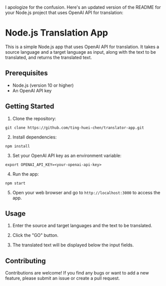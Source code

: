 I apologize for the confusion. Here's an updated version of the README for your Node.js project that uses OpenAI API for translation:

# Node.js Translation App

This is a simple Node.js app that uses OpenAI API for translation. It takes a source language and a target language as input, along with the text to be translated, and returns the translated text.

## Prerequisites

- Node.js (version 10 or higher)
- An OpenAI API key

## Getting Started

1. Clone the repository:

```
git clone https://github.com/ting-huei-chen/translator-app.git
```

2. Install dependencies:

```
npm install
```

3. Set your OpenAI API key as an environment variable:

```
export OPENAI_API_KEY=<your-openai-api-key>
```

4. Run the app:

```
npm start
```

5. Open your web browser and go to `http://localhost:3000` to access the app.

## Usage

1. Enter the source and target languages and the text to be translated.

2. Click the "GO" button.

3. The translated text will be displayed below the input fields.

## Contributing

Contributions are welcome! If you find any bugs or want to add a new feature, please submit an issue or create a pull request.

